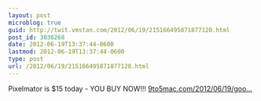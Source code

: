 ```yaml
---
layout: post
microblog: true
guid: http://twit.vmstan.com/2012/06/19/215166495871877120.html
post_id: 3036268
date: 2012-06-19T13:37:44-0600
lastmod: 2012-06-19T13:37:44-0600
type: post
url: /2012/06/19/215166495871877120.html
---
```

Pixelmator is $15 today - YOU BUY NOW!!! <a href="http://9to5mac.com/2012/06/19/good-deals-pixelmator-is-15-today-49-99-parallels-11-app-bundle-ends-in-a-few-hours/">9to5mac.com/2012/06/19/goo…</a>
